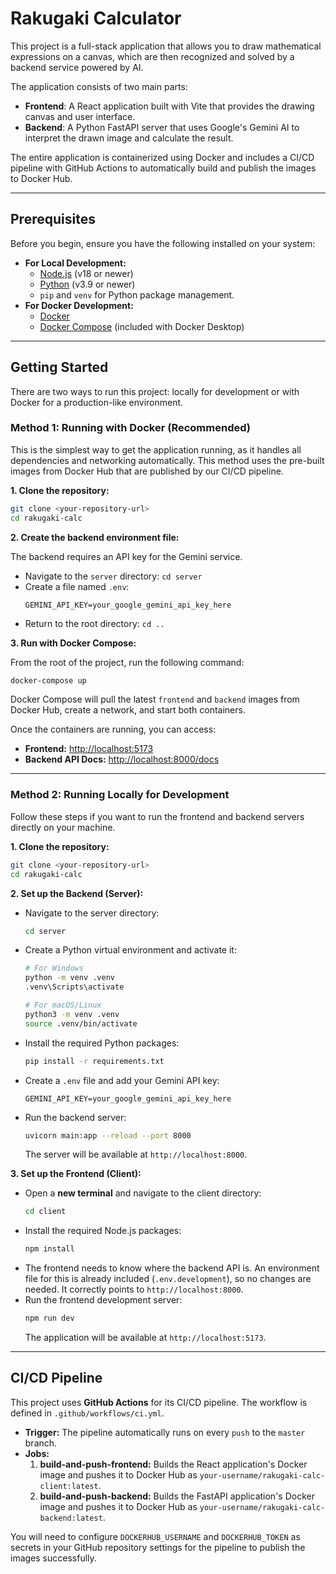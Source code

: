 # Rakugaki Calculator

This project is a full-stack application that allows you to draw mathematical expressions on a canvas, which are then recognized and solved by a backend service powered by AI.

The application consists of two main parts:
*   **Frontend**: A React application built with Vite that provides the drawing canvas and user interface.
*   **Backend**: A Python FastAPI server that uses Google's Gemini AI to interpret the drawn image and calculate the result.

The entire application is containerized using Docker and includes a CI/CD pipeline with GitHub Actions to automatically build and publish the images to Docker Hub.

---

## Prerequisites

Before you begin, ensure you have the following installed on your system:

*   **For Local Development:**
    *   [Node.js](https://nodejs.org/) (v18 or newer)
    *   [Python](https://www.python.org/) (v3.9 or newer)
    *   `pip` and `venv` for Python package management.
*   **For Docker Development:**
    *   [Docker](https://www.docker.com/products/docker-desktop/)
    *   [Docker Compose](https://docs.docker.com/compose/install/) (included with Docker Desktop)

---

## Getting Started

There are two ways to run this project: locally for development or with Docker for a production-like environment.

### Method 1: Running with Docker (Recommended)

This is the simplest way to get the application running, as it handles all dependencies and networking automatically. This method uses the pre-built images from Docker Hub that are published by our CI/CD pipeline.

**1. Clone the repository:**
```bash
git clone <your-repository-url>
cd rakugaki-calc
```

**2. Create the backend environment file:**

The backend requires an API key for the Gemini service.

*   Navigate to the `server` directory: `cd server`
*   Create a file named `.env`:
    ```
    GEMINI_API_KEY=your_google_gemini_api_key_here
    ```
*   Return to the root directory: `cd ..`

**3. Run with Docker Compose:**

From the root of the project, run the following command:

```bash
docker-compose up
```

Docker Compose will pull the latest `frontend` and `backend` images from Docker Hub, create a network, and start both containers.

Once the containers are running, you can access:
*   **Frontend:** [http://localhost:5173](http://localhost:5173)
*   **Backend API Docs:** [http://localhost:8000/docs](http://localhost:8000/docs)

---

### Method 2: Running Locally for Development

Follow these steps if you want to run the frontend and backend servers directly on your machine.

**1. Clone the repository:**
```bash
git clone <your-repository-url>
cd rakugaki-calc
```

**2. Set up the Backend (Server):**

*   Navigate to the server directory:
    ```bash
    cd server
    ```
*   Create a Python virtual environment and activate it:
    ```bash
    # For Windows
    python -m venv .venv
    .venv\Scripts\activate

    # For macOS/Linux
    python3 -m venv .venv
    source .venv/bin/activate
    ```
*   Install the required Python packages:
    ```bash
    pip install -r requirements.txt
    ```
*   Create a `.env` file and add your Gemini API key:
    ```
    GEMINI_API_KEY=your_google_gemini_api_key_here
    ```
*   Run the backend server:
    ```bash
    uvicorn main:app --reload --port 8000
    ```
    The server will be available at `http://localhost:8000`.

**3. Set up the Frontend (Client):**

*   Open a **new terminal** and navigate to the client directory:
    ```bash
    cd client
    ```
*   Install the required Node.js packages:
    ```bash
    npm install
    ```
*   The frontend needs to know where the backend API is. An environment file for this is already included (`.env.development`), so no changes are needed. It correctly points to `http://localhost:8000`.
*   Run the frontend development server:
    ```bash
    npm run dev
    ```
    The application will be available at `http://localhost:5173`.

---

## CI/CD Pipeline

This project uses **GitHub Actions** for its CI/CD pipeline. The workflow is defined in `.github/workflows/ci.yml`.

*   **Trigger:** The pipeline automatically runs on every `push` to the `master` branch.
*   **Jobs:**
    1.  **build-and-push-frontend:** Builds the React application's Docker image and pushes it to Docker Hub as `your-username/rakugaki-calc-client:latest`.
    2.  **build-and-push-backend:** Builds the FastAPI application's Docker image and pushes it to Docker Hub as `your-username/rakugaki-calc-backend:latest`.

You will need to configure `DOCKERHUB_USERNAME` and `DOCKERHUB_TOKEN` as secrets in your GitHub repository settings for the pipeline to publish the images successfully. 